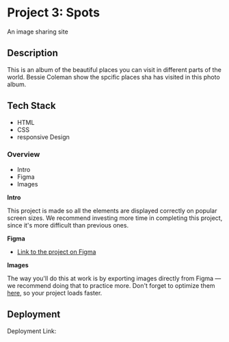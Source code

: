 # Project 3: Spots

An image sharing site

## Description

This is an album of the beautiful places you can visit in different parts of the world. Bessie Coleman show the spcific places sha has visited in this photo album.

## Tech Stack

-   HTML
-   CSS
-   responsive Design

### Overview

-   Intro
-   Figma
-   Images

**Intro**

This project is made so all the elements are displayed correctly on popular screen sizes. We recommend investing more time in completing this project, since it's more difficult than previous ones.

**Figma**

-   [Link to the project on Figma](https://www.figma.com/file/BBNm2bC3lj8QQMHlnqRsga/Sprint-3-Project-%E2%80%94-Spots?type=design&node-id=2%3A60&mode=design&t=afgNFybdorZO6cQo-1)

**Images**

The way you'll do this at work is by exporting images directly from Figma — we recommend doing that to practice more. Don't forget to optimize them [here](https://tinypng.com/), so your project loads faster.

## Deployment

Deployment Link:
